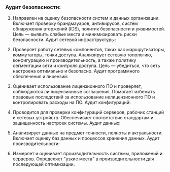 ### Аудит безопасности:

1. Направлен на оценку безопасности систем и данных организации.
Включает проверку брандмауэров, антивирусов, систем обнаружения вторжений (IDS), политик безопасности и уязвимостей.
Цель — выявить слабые места и минимизировать риски безопасности.
Аудит сетевой инфраструктуры:

2. Проверяет работу сетевых компонентов, таких как маршрутизаторы, коммутаторы, точки доступа.
Анализирует сетевую топологию, конфигурацию и производительность, а также политику сегментации сети и контроля доступа.
Цель — убедиться, что сеть настроена оптимально и безопасно.
Аудит программного обеспечения и лицензий:

3. Оценивает использование лицензионного ПО и проверяет, соблюдаются ли лицензионные соглашения.
Помогает избежать правовых последствий за использование нелицензионного ПО и контролировать расходы на ПО.
Аудит конфигураций:

4. Проводится для проверки конфигураций серверов, рабочих станций и сетевых устройств.
Обеспечивает соответствие стандартам и защищенность настроек системы.
Аудит данных:

5. Анализирует данные на предмет точности, полноты и актуальности.
Включает оценку баз данных и процессов хранения данных.
Аудит производительности:

6. Измеряет и оценивает производительность системы, приложений и серверов.
Определяет "узкие места" в производительности для последующей оптимизации.

